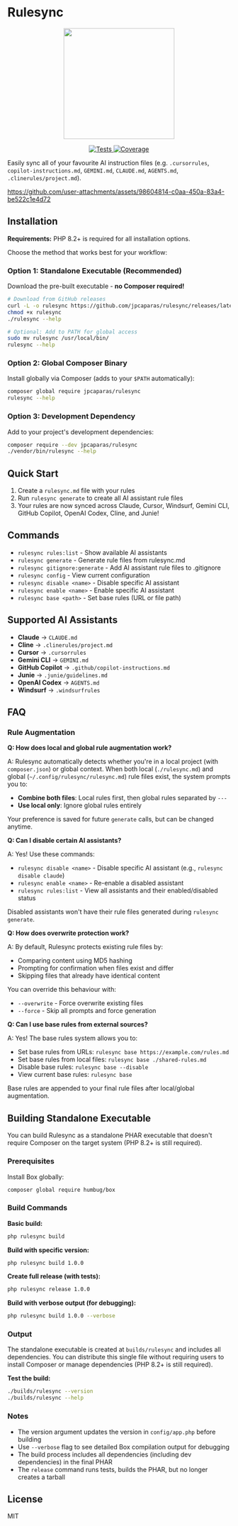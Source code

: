 # Rulesync

<p align="center">
    <img src="https://github.com/user-attachments/assets/307c2333-d2a0-449d-a5a8-50919e66746d" width="250" />
</p>

<p align="center">
    <a href="https://github.com/jpcaparas/rulesync/actions/workflows/tests.yml">
        <img src="https://github.com/jpcaparas/rulesync/actions/workflows/tests.yml/badge.svg" alt="Tests">
    </a>
    <a href="https://codecov.io/gh/jpcaparas/rulesync">
        <img src="https://codecov.io/gh/jpcaparas/rulesync/branch/main/graph/badge.svg" alt="Coverage">
    </a>
</p>

Easily sync all of your favourite AI instruction files (e.g. `.cursorrules`, `copilot-instructions.md`, `GEMINI.md`, `CLAUDE.md`, `AGENTS.md`, `.clinerules/project.md`).

https://github.com/user-attachments/assets/98604814-c0aa-450a-83a4-be522c1e4d72

## Installation

**Requirements:** PHP 8.2+ is required for all installation options.

Choose the method that works best for your workflow:

### Option 1: Standalone Executable (Recommended)

Download the pre-built executable - **no Composer required!**

```bash
# Download from GitHub releases
curl -L -o rulesync https://github.com/jpcaparas/rulesync/releases/latest/download/rulesync
chmod +x rulesync
./rulesync --help

# Optional: Add to PATH for global access
sudo mv rulesync /usr/local/bin/
rulesync --help
```

### Option 2: Global Composer Binary

Install globally via Composer (adds to your `$PATH` automatically):

```bash
composer global require jpcaparas/rulesync
rulesync --help
```

### Option 3: Development Dependency

Add to your project's development dependencies:

```bash
composer require --dev jpcaparas/rulesync
./vendor/bin/rulesync --help
```

## Quick Start

1. Create a `rulesync.md` file with your rules
2. Run `rulesync generate` to create all AI assistant rule files
3. Your rules are now synced across Claude, Cursor, Windsurf, Gemini CLI, GitHub Copilot, OpenAI Codex, Cline, and Junie!

## Commands

- `rulesync rules:list` - Show available AI assistants
- `rulesync generate` - Generate rule files from rulesync.md
- `rulesync gitignore:generate` - Add AI assistant rule files to .gitignore
- `rulesync config` - View current configuration
- `rulesync disable <name>` - Disable specific AI assistant
- `rulesync enable <name>` - Enable specific AI assistant
- `rulesync base <path>` - Set base rules (URL or file path)

## Supported AI Assistants

- **Claude** → `CLAUDE.md`
- **Cline** → `.clinerules/project.md`
- **Cursor** → `.cursorrules`
- **Gemini CLI** → `GEMINI.md`
- **GitHub Copilot** → `.github/copilot-instructions.md`
- **Junie** → `.junie/guidelines.md`
- **OpenAI Codex** → `AGENTS.md`
- **Windsurf** → `.windsurfrules`

## FAQ

### Rule Augmentation

**Q: How does local and global rule augmentation work?**

A: Rulesync automatically detects whether you're in a local project (with `composer.json`) or global context. When both local (`./rulesync.md`) and global (`~/.config/rulesync/rulesync.md`) rule files exist, the system prompts you to:
- **Combine both files**: Local rules first, then global rules separated by `---`
- **Use local only**: Ignore global rules entirely

Your preference is saved for future `generate` calls, but can be changed anytime.

**Q: Can I disable certain AI assistants?**

A: Yes! Use these commands:
- `rulesync disable <name>` - Disable specific AI assistant (e.g., `rulesync disable claude`)
- `rulesync enable <name>` - Re-enable a disabled assistant
- `rulesync rules:list` - View all assistants and their enabled/disabled status

Disabled assistants won't have their rule files generated during `rulesync generate`.

**Q: How does overwrite protection work?**

A: By default, Rulesync protects existing rule files by:
- Comparing content using MD5 hashing
- Prompting for confirmation when files exist and differ
- Skipping files that already have identical content

You can override this behaviour with:
- `--overwrite` - Force overwrite existing files
- `--force` - Skip all prompts and force generation

**Q: Can I use base rules from external sources?**

A: Yes! The base rules system allows you to:
- Set base rules from URLs: `rulesync base https://example.com/rules.md`
- Set base rules from local files: `rulesync base ./shared-rules.md`
- Disable base rules: `rulesync base --disable`
- View current base rules: `rulesync base`

Base rules are appended to your final rule files after local/global augmentation.

## Building Standalone Executable

You can build Rulesync as a standalone PHAR executable that doesn't require Composer on the target system (PHP 8.2+ is still required).

### Prerequisites

Install Box globally:
```bash
composer global require humbug/box
```

### Build Commands

**Basic build:**
```bash
php rulesync build
```

**Build with specific version:**
```bash
php rulesync build 1.0.0
```

**Create full release (with tests):**
```bash
php rulesync release 1.0.0
```

**Build with verbose output (for debugging):**
```bash
php rulesync build 1.0.0 --verbose
```

### Output

The standalone executable is created at `builds/rulesync` and includes all dependencies. You can distribute this single file without requiring users to install Composer or manage dependencies (PHP 8.2+ is still required).

**Test the build:**
```bash
./builds/rulesync --version
./builds/rulesync --help
```

### Notes

- The version argument updates the version in `config/app.php` before building
- Use `--verbose` flag to see detailed Box compilation output for debugging
- The build process includes all dependencies (including dev dependencies) in the final PHAR
- The `release` command runs tests, builds the PHAR, but no longer creates a tarball

## License

MIT
